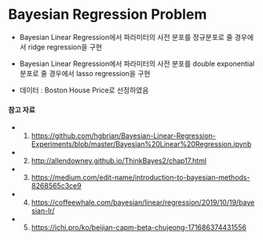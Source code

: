# Bayesian Regression Problem

- Bayesian Linear Regression에서 파라미터의 사전 분포를 정규분포로 줄 경우에서 ridge regression을 구현

- Bayesian Linear Regression에서 파라미터의 사전 분포를 double exponential 분포로 줄 경우에서 lasso regression을 구현

-  데이터 : Boston House Price로 선정하였음

#### 참고 자료
- 1. https://github.com/hgbrian/Bayesian-Linear-Regression-Experiments/blob/master/Bayesian%20Linear%20Regression.ipynb
- 2. http://allendowney.github.io/ThinkBayes2/chap17.html
- 3. https://medium.com/edit-name/introduction-to-bayesian-methods-8268565c3ce9
- 4. https://coffeewhale.com/bayesian/linear/regression/2019/10/19/bayesian-lr/
- 5. https://ichi.pro/ko/beijian-capm-beta-chujeong-171686374431556
